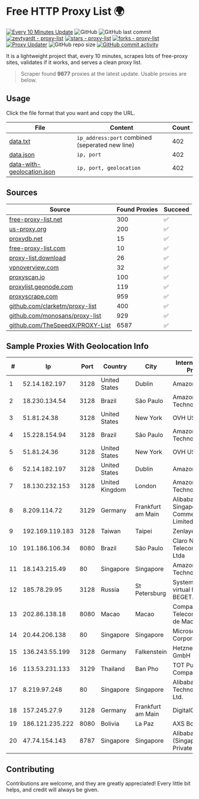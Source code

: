 
# Free HTTP Proxy List 🌍

[![Every 10 Minutes Update](https://github.com/mertguvencli/http-proxy-list/actions/workflows/main.yml/badge.svg?branch=main)](https://github.com/mertguvencli/http-proxy-list/actions/workflows/main.yml)
![GitHub](https://img.shields.io/github/license/mertguvencli/http-proxy-list)
![GitHub last commit](https://img.shields.io/github/last-commit/mertguvencli/http-proxy-list)
[![zevtyardt - proxy-list](https://img.shields.io/static/v1?label=zevtyardt&message=proxy-list&color=blue&logo=github)](https://github.com/zevtyardt/proxy-list "Go to GitHub repo")
[![stars - proxy-list](https://img.shields.io/github/stars/zevtyardt/proxy-list?style=social)](https://github.com/zevtyardt/proxy-list)
[![forks - proxy-list](https://img.shields.io/github/forks/zevtyardt/proxy-list?style=social)](https://github.com/zevtyardt/proxy-list)
[![Proxy Updater](https://github.com/zevtyardt/proxy-list/workflows/Proxy%20Updater/badge.svg)](https://github.com/zevtyardt/proxy-list/actions?query=workflow:"Proxy+Updater")
![GitHub repo size](https://img.shields.io/github/repo-size/zevtyardt/proxy-list)
[![GitHub commit activity](https://img.shields.io/github/commit-activity/m/zevtyardt/proxy-list?logo=commits)](https://github.com/zevtyardt/proxy-list/commits/main)

It is a lightweight project that, every 10 minutes, scrapes lots of free-proxy sites, validates if it works, and serves a clean proxy list.

> Scraper found **9677** proxies at the latest update. Usable proxies are below.

## Usage

Click the file format that you want and copy the URL.

|File|Content|Count|
|----|-------|-----|
|[data.txt](https://raw.githubusercontent.com/mertguvencli/http-proxy-list/main/proxy-list/data.txt)|`ip_address:port` combined (seperated new line)|402|
|[data.json](https://raw.githubusercontent.com/mertguvencli/http-proxy-list/main/proxy-list/data.json)|`ip, port`|402|
|[data-with-geolocation.json](https://raw.githubusercontent.com/mertguvencli/http-proxy-list/main/proxy-list/data-with-geolocation.json)|`ip, port, geolocation`|402|

## Sources

|Source|Found Proxies|Succeed|
|------|-------------|-------|
|[free-proxy-list.net](https://free-proxy-list.net)|300|✅|
|[us-proxy.org](https://www.us-proxy.org)|200|✅|
|[proxydb.net](http://proxydb.net)|15|✅|
|[free-proxy-list.com](https://free-proxy-list.com/?page=&port=&type%5B%5D=http&type%5B%5D=https&up_time=0&search=Search)|10|✅|
|[proxy-list.download](https://www.proxy-list.download/HTTP)|26|✅|
|[vpnoverview.com](https://vpnoverview.com/privacy/anonymous-browsing/free-proxy-servers)|32|✅|
|[proxyscan.io](https://www.proxyscan.io)|100|✅|
|[proxylist.geonode.com](https://proxylist.geonode.com/api/proxy-list?limit=300&page=1&sort_by=lastChecked&sort_type=desc&protocols=http,https)|119|✅|
|[proxyscrape.com](https://api.proxyscrape.com/v2/?request=displayproxies&protocol=http&timeout=10000&country=all&ssl=all&anonymity=all)|959|✅|
|[github.com/clarketm/proxy-list](https://raw.githubusercontent.com/clarketm/proxy-list/master/proxy-list-raw.txt)|400|✅|
|[github.com/monosans/proxy-list](https://raw.githubusercontent.com/monosans/proxy-list/main/proxies/http.txt)|929|✅|
|[github.com/TheSpeedX/PROXY-List](https://raw.githubusercontent.com/TheSpeedX/PROXY-List/master/http.txt)|6587|✅|


## Sample Proxies With Geolocation Info

|#|Ip|Port|Country|City|Internet Service Provider|
|-|--|----|-------|----|-------------------------|
|1|52.14.182.197|3128|United States|Dublin|Amazon.com, Inc.|
|2|18.230.134.54|3128|Brazil|São Paulo|Amazon Technologies Inc.|
|3|51.81.24.38|3128|United States|New York|OVH US LLC|
|4|15.228.154.94|3128|Brazil|São Paulo|Amazon Technologies Inc.|
|5|51.81.24.36|3128|United States|New York|OVH US LLC|
|6|52.14.182.197|3128|United States|Dublin|Amazon.com, Inc.|
|7|18.130.232.153|3128|United Kingdom|London|Amazon Technologies Inc.|
|8|8.209.114.72|3129|Germany|Frankfurt am Main|Alibaba.com Singapore E-Commerce Private Limited|
|9|192.169.119.183|3128|Taiwan|Taipei|Zenlayer Inc|
|10|191.186.106.34|8080|Brazil|São Paulo|Claro NXT Telecomunicacoes Ltda|
|11|18.143.215.49|80|Singapore|Singapore|Amazon Technologies Inc.|
|12|185.78.29.95|3128|Russia|St Petersburg|System servers virtual hosting BEGET.RU|
|13|202.86.138.18|8080|Macao|Macao|Companhia de Telecomunicacoes de Macau|
|14|20.44.206.138|80|Singapore|Singapore|Microsoft Corporation|
|15|136.243.55.199|3128|Germany|Falkenstein|Hetzner Online GmbH|
|16|113.53.231.133|3129|Thailand|Ban Pho|TOT Public Company Limited|
|17|8.219.97.248|80|Singapore|Singapore|Alibaba (US) Technology Co., Ltd.|
|18|157.245.27.9|3128|Germany|Frankfurt am Main|DigitalOcean, LLC|
|19|186.121.235.222|8080|Bolivia|La Paz|AXS Bolivia S. A.|
|20|47.74.154.143|8787|Singapore|Singapore|Alibaba Cloud (Singapore) Private Limited|



## Contributing

Contributions are welcome, and they are greatly appreciated! Every
little bit helps, and credit will always be given.

